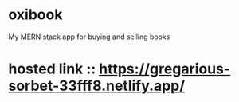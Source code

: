# oxibook
My MERN stack app for buying and selling books

# hosted link :: https://gregarious-sorbet-33fff8.netlify.app/
